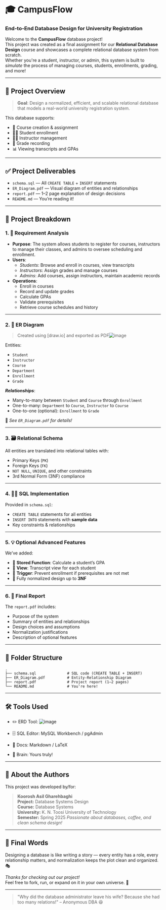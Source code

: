 
# 🎓 CampusFlow
### End-to-End Database Design for University Registration

Welcome to the **CampusFlow** database project!  
This project was created as a final assignment for our **Relational Database Design** course and showcases a complete relational database system from scratch.  
Whether you're a student, instructor, or admin, this system is built to _simulate_ the process of managing courses, students, enrollments, grading, and more!

---

## 📌 Project Overview

> **Goal**: Design a normalized, efficient, and scalable relational database that models a real-world university registration system.

This database supports:
- 📘 Course creation & assignment
- 👩‍🎓 Student enrollment
- 👨‍🏫 Instructor management
- 📝 Grade recording
- 📊 Viewing transcripts and GPAs

---

## ✅ Project Deliverables

- `schema.sql` — All `CREATE TABLE` + `INSERT` statements
- `ER_Diagram.pdf` — Visual diagram of entities and relationships
- `report.pdf` — 1–2 page explanation of design decisions
- `README.md` — You’re reading it!

---

## 🧩 Project Breakdown

### 1. 📝 Requirement Analysis

- **Purpose**: The system allows students to register for courses, instructors to manage their classes, and admins to oversee scheduling and enrollment.
- **Users**:
  - _Students_: Browse and enroll in courses, view transcripts
  - _Instructors_: Assign grades and manage courses
  - _Admins_: Add courses, assign instructors, maintain academic records
- **Operations**:
  - Enroll in courses
  - Record and update grades
  - Calculate GPAs
  - Validate prerequisites
  - Retrieve course schedules and history

---

### 2. 📐 ER Diagram

> Created using [draw.io] and exported as PDF![image](https://github.com/user-attachments/assets/a44060ba-a147-4409-8618-5bb55426dca2)


Entities:
- `Student`
- `Instructor`
- `Course`
- `Department`
- `Enrollment`
- `Grade`

_**Relationships**_:
- Many-to-many between `Student` and `Course` through `Enrollment`
- One-to-many: `Department` to `Course`, `Instructor` to `Course`
- One-to-one (optional): `Enrollment` to `Grade`

📸 _See `ER_Diagram.pdf` for details!_

---

### 3. 🗃️ Relational Schema

All entities are translated into relational tables with:
- Primary Keys (`PK`)
- Foreign Keys (`FK`)
- `NOT NULL`, `UNIQUE`, and other constraints
- 3rd Normal Form (3NF) compliance

---

### 4. 🧑‍💻 SQL Implementation

Provided in `schema.sql`:
- `CREATE TABLE` statements for all entities
- `INSERT INTO` statements with **sample data**
- Key constraints & relationships

---

### 5. 💡 Optional Advanced Features

We’ve added:
- 🧮 **Stored Function**: Calculate a student’s GPA
- 👀 **View**: Transcript view for each student
- 🚨 **Trigger**: Prevent enrollment if prerequisites are not met
- 🧼 Fully normalized design up to **3NF**

---

### 6. 📰 Final Report

The `report.pdf` includes:
- Purpose of the system
- Summary of entities and relationships
- Design choices and assumptions
- Normalization justifications
- Description of optional features

---

## 📂 Folder Structure

```
.
├── schema.sql              # SQL code (CREATE TABLE + INSERT)
├── ER_Diagram.pdf          # Entity-Relationship Diagram
├── report.pdf              # Project report (1–2 pages)
└── README.md               # You're here!
```

---

## 🛠️ Tools Used

- ✏️ ERD Tool: ![image](https://github.com/user-attachments/assets/70d15d22-bbc0-43f9-bd63-4db0356d10e6)

- 🗄️ SQL Editor: MySQL Workbench / pgAdmin
- 📄 Docs: Markdown / LaTeX
- 🧠 Brain: Yours truly!

---

## 👋 About the Authors

This project was developed by/for:

> **Koorosh Asil Gharehbaghi**  
> **Project:** Database Systems Design  
> **Course:** Database Systems  
> **University:** K. N. Toosi University of Technology  
> **Semester:** Spring 2025
> _Passionate about databases, coffee, and clean schema design!_  
---

## 🍻 Final Words

Designing a database is like writing a story — every entity has a role, every relationship matters, and normalization keeps the plot clean and organized. 🎭

_Thanks for checking out our project!_  
Feel free to fork, run, or expand on it in your own universe. 🚀

---

> "Why did the database administrator leave his wife? Because she had too many relations!" – Anonymous DBA 😆
